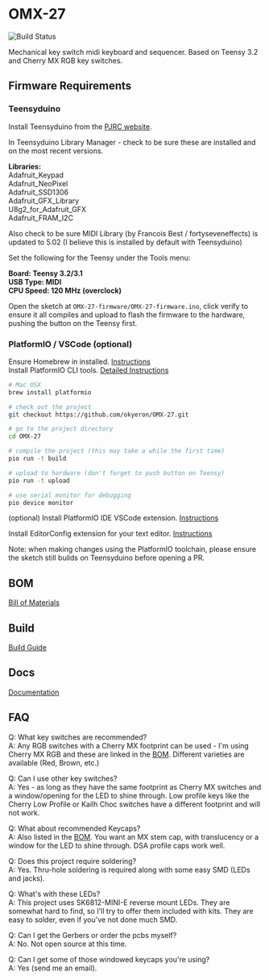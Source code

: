 # OMX-27

![Build Status](https://github.com/okyeron/OMX-27/actions/workflows/platformio-ci.yml/badge.svg)

Mechanical key switch midi keyboard and sequencer. Based on Teensy 3.2 and Cherry MX RGB key switches.

## Firmware Requirements

### Teensyduino

Install Teensyduino from the [PJRC website](https://www.pjrc.com/teensy/teensyduino.html).

In Teensyduino Library Manager - check to be sure these are installed and on the most recent versions.

__Libraries:__  
Adafruit_Keypad  
Adafruit_NeoPixel  
Adafruit_SSD1306  
Adafruit_GFX_Library  
U8g2_for_Adafruit_GFX  
Adafruit_FRAM_I2C  

Also check to be sure MIDI Library (by Francois Best / fortyseveneffects) is updated to 5.02 (I believe this is installed by default with Teensyduino)

Set the following for the Teensy under the Tools menu:

__Board:  Teensy 3.2/3.1__  
__USB Type: MIDI__  
__CPU Speed: 120 MHz (overclock)__  

Open the sketch at `OMX-27-firmware/OMX-27-firmware.ino`, click verify to ensure it all compiles and upload to flash the firmware to the hardware, pushing the button on the Teensy first.

### PlatformIO / VSCode (optional)

Ensure Homebrew in installed. [Instructions](https://brew.sh/)  
Install PlatformIO CLI tools. [Detailed Instructions](https://platformio.org/install/cli)

```sh
# Mac OSX
brew install platformio

# check out the project
git checkout https://github.com/okyeron/OMX-27.git

# go to the project directory
cd OMX-27

# compile the project (this may take a while the first time)
pio run -t build

# upload to hardware (don't forget to push button on Teensy)
pio run -t upload

# use serial monitor for debugging
pio device monitor
```

(optional) Install PlatformIO IDE VSCode extension. [Instructions](https://platformio.org/platformio-ide)

Install EditorConfig extension for your text editor. [Instructions](https://editorconfig.org/)
 
Note: when making changes using the PlatformIO toolchain, please ensure the sketch still builds on Teensyduino before opening a PR.

## BOM

[Bill of Materials](<build/BOM.md>)

## Build

[Build Guide](<build/Build-Kit.md>)

## Docs

[Documentation](<Docs.md>)

## FAQ

Q: What key switches are recommended?  
A: Any RGB switches with a Cherry MX footprint can be used - I'm using Cherry MX RGB and these are linked in the [BOM](<BOM.md>). Different varieties are available (Red, Brown, etc.)

Q: Can I use other key switches?  
A: Yes - as long as they have the same footprint as Cherry MX switches and a window/opening for the LED to shine through. Low profile keys like the Cherry Low Profile or Kailh Choc switches have a different footprint and will not work.

Q: What about recommended Keycaps?  
A: Also listed in the [BOM](<BOM.md>). You want an MX stem cap, with translucency or a window for the LED to shine through. DSA profile caps work well.

Q: Does this project require soldering?  
A: Yes. Thru-hole soldering is required along with some easy SMD (LEDs and jacks).

Q: What's with these LEDs?   
A: This project uses SK6812-MINI-E reverse mount LEDs. They are somewhat hard to find, so I'll try to offer them included with kits. They are easy to solder, even if you've not done much SMD.

Q: Can I get the Gerbers or order the pcbs myself?  
A: No. Not open source at this time.

Q: Can I get some of those windowed keycaps you're using?  
A: Yes (send me an email).
